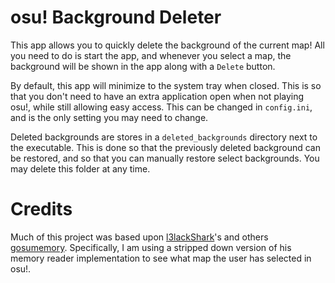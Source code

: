 # osu! Background Deleter

This app allows you to quickly delete the background of the current map! All you need to do is start the app, and whenever you select a map, the background will be shown in the app along with a `Delete` button.

By default, this app will minimize to the system tray when closed. This is so that you don't need to have an extra application open when not playing osu!, while still allowing easy access. This can be changed in `config.ini`, and is the only setting you may need to change.

Deleted backgrounds are stores in a `deleted_backgrounds` directory next to the executable. This is done so that the previously deleted background can be restored, and so that you can manually restore select backgrounds. You may delete this folder at any time.

# Credits

Much of this project was based upon [l3lackShark](https://github.com/l3lackShark)'s and others [gosumemory](https://github.com/l3lackShark/gosumemory). Specifically, I am using a stripped down version of his memory reader implementation to see what map the user has selected in osu!.
